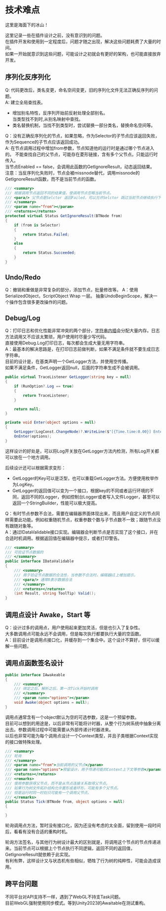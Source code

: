 # 技术难点
这里是海面下的冰山！  

这里记录一些在插件设计之前，没有意识到的问题。  
在插件开发和使用到一定程度后，问题才随之出现，解决这些问题耗费了大量的时间。  
如果一开始就意识到这些问题，可能设计之初就会有更好的架构，也可能直接放弃开发。  

## 序列化反序列化

Q: 代码更改后，类名变更，命名空间变更，旧的序列化文件无法正确反序列的问题。  
A: 建立全局查找表。  
- 增加别名特性，反序列开始前反射处理全部别名。  
  当类型找不到时,从别名映射中查找。
- 类名替换机制，当找不到类型时，尝试替换一部分类名，替换命名空间等。  


Q：没有正确反序列化的节点，如果忽略，作为Selector的子节点应该返回失败，
作为Sequence的子节点应该返回成功。  
A: 在节点调用过程中增加from参数，节点知道他的运行时是通过哪个节点进入的。
不能查找自己的父节点，可能存在菱形链接，含有多个父节点。只能运行时传入。  
当节点Enabled == false，会调用此函数的GetIgnoreResult，动态返回结果。  
注意：当反序列化失败时，节点会被missnode替代，调用missnode的GetIgnoreResult函数，而不是当前节点的函数。

```cs
/// <summary>
/// 根据调用节点返回不同的结果值，使调用节点忽略当前节点。
/// <para/> 父节点是Selctor 返回Failed，可以允许Selctor 跳过当前节点继续执行下个节点而是直接失败。
/// </summary>
/// <param name="from"></param>
/// <returns></returns>
protected virtual Status GetIgnoreResult(BTNode from)
{
    if (from is Selector)
    {
        return Status.Failed;
    }
    else
    {
        return Status.Succeeded;
    }
}
```

## Undo/Redo
Q：撤销和重做是非常复杂的部分，添加节点，批量修改等。
A：使用SerializedObject，ScriptObject Wrap 一层。
抽象UndoBeginScope，解决一个操作包含很多更改操作的问题。

## Debug/Log
Q：打印日志和优化性能非常冲突的两个部分，[字符串内插](https://learn.microsoft.com/dotnet/csharp/programming-guide/strings/#string-interpolation)会分配大量内存。日志方法调用又不应该太繁琐，用户使用时尽量少写代码。  
直接使用Debug.Log打印日志，每次都会生成大量无用字符串。  
A：最基本的解决思路是，在打印日志前做判断，如果不满足条件就不要生成日志字符串。  
目前的设计是，在基类声明一个GetLogger方法，并使用空传播。  
如果不满足条件，GetLogger返回null，后面的字符串生成不会被调用。
```cs
public virtual TraceListener GetLogger(string key = null)
{
    if (RunOption?.Log == true)
    {
        return TraceListener;
    }

    return null;
}

private void Enter(object options = null)
{
    GetLogger(LogConst.ChangeNode)?.WriteLine($"[{Time.time:0.00}] Enter Node {this}");
    OnEnter(options);
}  
```
这样设计的好处是，可以将Log开关放在GetLogger方法内检测，所有Log开关都可以放在一个地方调用。  

后续设计还可以根据需求变形：  
- GetLogger的Key可以是泛型，也可以重载GetLogger方法。方便使用枚举作为LogKey。  
- GetLogger的返回值可以变为一个接口，根据key的不同或者运行环境的不同，返回不同的Logger，例如控制台Logger或者写入文件Logger，甚至可以返回一个StringBuilder，性能可以极大提高。  

Q：有时节点参数不合法，需要在编辑器界面体现出来，而且用户自定义的节点同样需要此功能。例如权重随机节点，权重参数个数与子节点数不一致；跟随节点没有跟随对象等。  
A：通过IDataValidable接口实现。编辑器会判断节点是否实现了这个接口，并在合适时机调用。根据返回值在编辑器中提示，或者打印警告。  

```cs
/// <summary>
/// 可验证节点数据的
/// </summary>
public interface IDataValidable
{
    /// <summary>
    /// 用于验证节点数据的合法性，当参数不合法时，编辑器UI上增加提示。
    /// <para/> 通常0表示数据合法
    /// </summary>
    /// <returns></returns>
    (int Result, string ToolTip) Valid();
}
```

## 调用点设计 Awake，Start 等  
Q：设计过多的调用点，用户使用起来更加灵活，但是也引入了复杂性。  
大多数调用点可能永远不会调用，但是每次执行都要执行大量的空函数。  
A：目前设计是调用点接口化，并缓存到一个集合中。这个设计不算好，但可以缓解一些问题。


## 调用点函数签名设计  
```cs
public interface IAwakeable
{
    /// <summary>
    /// 绑定之后，解析之后，第一次Tick开始时调用
    /// </summary>
    /// <param name="options"></param>
    void Awake(object options = null);
}
```

调用点通常含有一个object默认为空的可选参数，这是一个预留参数。  
目前可以想到的用途是，以后非常有可能将计时器，从整个行为树系统中抽象分离出去。参数调用过程中可能需要从外部传递计时器进来。  
以后也非常可能为每个调用点设计一个Context类型，并且子类根据Context实现的接口做特殊处理。  


```cs
/// <summary>
/// 轮询
/// </summary>
/// <param name="from">当前调用的父节点</param>
/// <param name="options">预留设计，用于传递可能的Context上下文等参数</param>
/// <returns></returns>
/// <remarks>
/// 使用参数获得父节点，而不是从节点连接关系取得父节点。
/// 如果行为树文件拓扑结构允许菱形或者环形，可能有多个父节点。
/// 但是运行时同一时刻只可能有一个调用父节点。
/// </remarks>
public Status Tick(BTNode from, object options = null)
{

}
```

轮询调用点方法，暂时没有接口化，因为还没有考虑的太全面，留到使用一段时间后，看看有没有合适的重构时机。  

轮询方法签名，与其他行为树设计最大的区别就是，将调用这个节点的节点传递进来。当前节点可以根据上个节点执行不同逻辑，返回不同的返回值，GetIgnoreResult就依赖于此实现。  
有利有弊，这样设计又与状态机有些相似，牺牲了行为树的纯粹性，可能会造成误用。  

## 跨平台问题
不同平台对API支持不一样，遇到了WebGL不持支Task问题。  
目前WebGL强制使用同步模式。等到Unity2023的Awaitable在测试重构。  

















